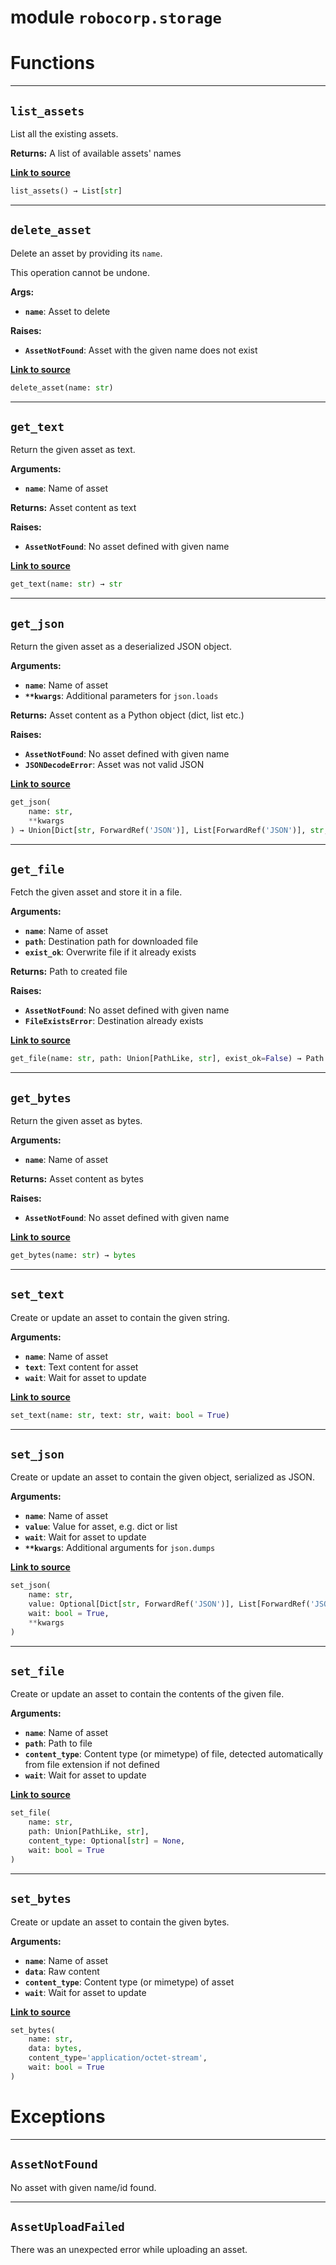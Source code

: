 <!-- markdownlint-disable -->

# module `robocorp.storage`

# Functions

______________________________________________________________________

## `list_assets`

List all the existing assets.

**Returns:**
A list of available assets' names

[**Link to source**](https://github.com/robocorp/robocorp/tree/master/storage/robocorp/storage/list_assets#L45)

```python
list_assets() → List[str]
```

______________________________________________________________________

## `delete_asset`

Delete an asset by providing its `name`.

This operation cannot be undone.

**Args:**

- <b>`name`</b>:  Asset to delete

**Raises:**

- <b>`AssetNotFound`</b>:  Asset with the given name does not exist

[**Link to source**](https://github.com/robocorp/robocorp/tree/master/storage/robocorp/storage/delete_asset#L74)

```python
delete_asset(name: str)
```

______________________________________________________________________

## `get_text`

Return the given asset as text.

**Arguments:**

- <b>`name`</b>:  Name of asset

**Returns:**
Asset content as text

**Raises:**

- <b>`AssetNotFound`</b>:  No asset defined with given name

[**Link to source**](https://github.com/robocorp/robocorp/tree/master/storage/robocorp/storage/get_text#L114)

```python
get_text(name: str) → str
```

______________________________________________________________________

## `get_json`

Return the given asset as a deserialized JSON object.

**Arguments:**

- <b>`name`</b>:  Name of asset
- <b>`**kwargs`</b>:  Additional parameters for `json.loads`

**Returns:**
Asset content as a Python object (dict, list etc.)

**Raises:**

- <b>`AssetNotFound`</b>:  No asset defined with given name
- <b>`JSONDecodeError`</b>:  Asset was not valid JSON

[**Link to source**](https://github.com/robocorp/robocorp/tree/master/storage/robocorp/storage/get_json#L130)

```python
get_json(
    name: str,
    **kwargs
) → Union[Dict[str, ForwardRef('JSON')], List[ForwardRef('JSON')], str, int, float, bool, NoneType]
```

______________________________________________________________________

## `get_file`

Fetch the given asset and store it in a file.

**Arguments:**

- <b>`name`</b>:  Name of asset
- <b>`path`</b>:  Destination path for downloaded file
- <b>`exist_ok`</b>:  Overwrite file if it already exists

**Returns:**
Path to created file

**Raises:**

- <b>`AssetNotFound`</b>:  No asset defined with given name
- <b>`FileExistsError`</b>:  Destination already exists

[**Link to source**](https://github.com/robocorp/robocorp/tree/master/storage/robocorp/storage/get_file#L148)

```python
get_file(name: str, path: Union[PathLike, str], exist_ok=False) → Path
```

______________________________________________________________________

## `get_bytes`

Return the given asset as bytes.

**Arguments:**

- <b>`name`</b>:  Name of asset

**Returns:**
Asset content as bytes

**Raises:**

- <b>`AssetNotFound`</b>:  No asset defined with given name

[**Link to source**](https://github.com/robocorp/robocorp/tree/master/storage/robocorp/storage/get_bytes#L173)

```python
get_bytes(name: str) → bytes
```

______________________________________________________________________

## `set_text`

Create or update an asset to contain the given string.

**Arguments:**

- <b>`name`</b>:  Name of asset
- <b>`text`</b>:  Text content for asset
- <b>`wait`</b>:  Wait for asset to update

[**Link to source**](https://github.com/robocorp/robocorp/tree/master/storage/robocorp/storage/set_text#L204)

```python
set_text(name: str, text: str, wait: bool = True)
```

______________________________________________________________________

## `set_json`

Create or update an asset to contain the given object, serialized as JSON.

**Arguments:**

- <b>`name`</b>:  Name of asset
- <b>`value`</b>:  Value for asset, e.g. dict or list
- <b>`wait`</b>:  Wait for asset to update
- <b>`**kwargs`</b>:  Additional arguments for `json.dumps`

[**Link to source**](https://github.com/robocorp/robocorp/tree/master/storage/robocorp/storage/set_json#L217)

```python
set_json(
    name: str,
    value: Optional[Dict[str, ForwardRef('JSON')], List[ForwardRef('JSON')], str, int, float, bool],
    wait: bool = True,
    **kwargs
)
```

______________________________________________________________________

## `set_file`

Create or update an asset to contain the contents of the given file.

**Arguments:**

- <b>`name`</b>:  Name of asset
- <b>`path`</b>:  Path to file
- <b>`content_type`</b>:  Content type (or mimetype) of file, detected automatically from file extension if not defined
- <b>`wait`</b>:  Wait for asset to update

[**Link to source**](https://github.com/robocorp/robocorp/tree/master/storage/robocorp/storage/set_file#L231)

```python
set_file(
    name: str,
    path: Union[PathLike, str],
    content_type: Optional[str] = None,
    wait: bool = True
)
```

______________________________________________________________________

## `set_bytes`

Create or update an asset to contain the given bytes.

**Arguments:**

- <b>`name`</b>:  Name of asset
- <b>`data`</b>:  Raw content
- <b>`content_type`</b>:  Content type (or mimetype) of asset
- <b>`wait`</b>:  Wait for asset to update

[**Link to source**](https://github.com/robocorp/robocorp/tree/master/storage/robocorp/storage/set_bytes#L261)

```python
set_bytes(
    name: str,
    data: bytes,
    content_type='application/octet-stream',
    wait: bool = True
)
```

# Exceptions

______________________________________________________________________

## `AssetNotFound`

No asset with given name/id found.

______________________________________________________________________

## `AssetUploadFailed`

There was an unexpected error while uploading an asset.
